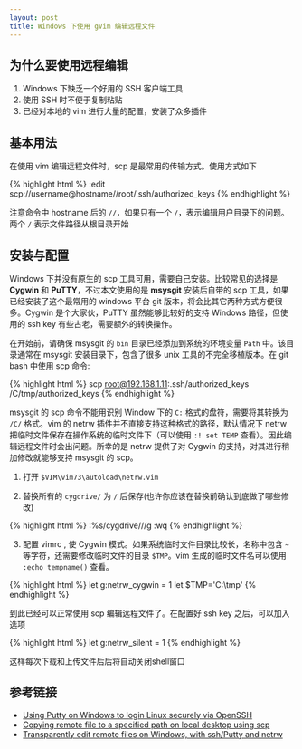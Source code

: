 ```yaml
---
layout: post
title: Windows 下使用 gVim 编辑远程文件
---
```


## 为什么要使用远程编辑

1. Windows 下缺乏一个好用的 SSH 客户端工具
2. 使用 SSH 时不便于复制粘贴
3. 已经对本地的 vim 进行大量的配置，安装了众多插件

## 基本用法

在使用 vim 编辑远程文件时，scp 是最常用的传输方式。使用方式如下

{% highlight html %}
  :edit scp://username@hostname//root/.ssh/authorized_keys 
{% endhighlight %}

注意命令中 hostname 后的 `//`，如果只有一个 `/`，表示编辑用户目录下的问题。两个 `/` 表示文件路径从根目录开始

## 安装与配置

Windows 下并没有原生的 scp 工具可用，需要自己安装。比较常见的选择是 **Cygwin** 和 **PuTTY**，不过本文使用的是 **msysgit** 安装后自带的 scp 工具，如果已经安装了这个最常用的 windows 平台 git 版本，将会比其它两种方式方便很多。Cygwin 是个大家伙，PuTTY 虽然能够比较好的支持 Windows 路径，但使用的 ssh key 有些古老，需要额外的转换操作。

在开始前，请确保 msysgit 的 `bin` 目录已经添加到系统的环境变量 `Path` 中。该目录通常在 msysgit 安装目录下，包含了很多 unix 工具的不完全移植版本。在 git bash 中使用 scp 命令:

{% highlight html %}
  scp root@192.168.1.11:.ssh/authorized_keys /C/tmp/authorized_keys
{% endhighlight %}

msysgit 的 scp 命令不能用识别 Window 下的 `C:` 格式的盘符，需要将其转换为 `/C/` 格式。vim 的 netrw 插件并不直接支持这种格式的路径，默认情况下 netrw 把临时文件保存在操作系统的临时文件下（可以使用 `:! set TEMP` 查看）。因此编辑远程文件时会出问题。所幸的是 netrw 提供了对 Cygwin 的支持，对其进行稍加修改就能够支持 msysgit 的 scp。

1) 打开 `$VIM\vim73\autoload\netrw.vim`

2) 替换所有的 `cygdrive/` 为 `/` 后保存(也许你应该在替换前确认到底做了哪些修改)

{% highlight html %}
 :%s/cygdrive\///g
 :wq
{% endhighlight %}

3) 配置 vimrc , 使 Cygwin 模式。如果系统临时文件目录比较长，名称中包含 `~` 等字符，还需要修改临时文件的目录 `$TMP`。vim 生成的临时文件名可以使用 `:echo tempname()` 查看。

{% highlight html %}
  let g:netrw_cygwin = 1
  let $TMP='C:\tmp\'
{% endhighlight %}

到此已经可以正常使用 scp 编辑远程文件了。在配置好 ssh key 之后，可以加入选项

{% highlight html %}
  let g:netrw_silent = 1
{% endhighlight %}

这样每次下载和上传文件后后将自动关闭shell窗口

## 参考链接

- [Using Putty on Windows to login Linux securely via OpenSSH](http://linux-sxs.org/networking/openssh.putty.html)
- [Copying remote file to a specified path on local desktop using scp](http://superuser.com/questions/291840/copying-remote-file-to-a-specified-path-on-local-desktop-using-scp)
- [Transparently edit remote files on Windows, with ssh/Putty and netrw](http://stackoverflow.com/questions/3546819/transparently-edit-remote-files-on-windows-with-ssh-putty-and-netrw)


